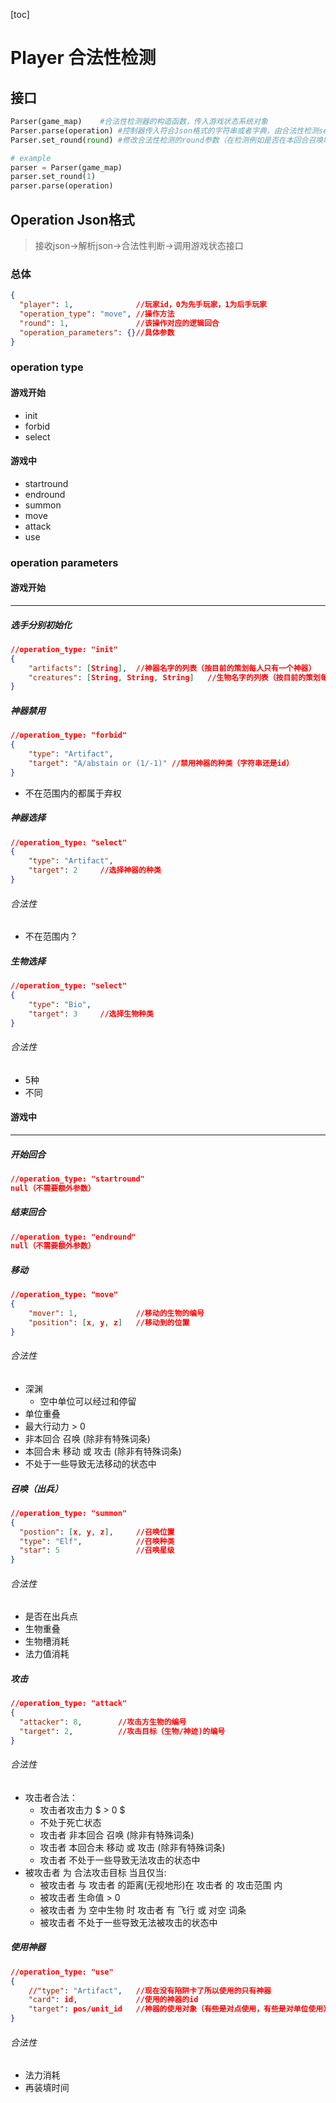 [toc]

# Player 合法性检测

## 接口

```python
Parser(game_map) 	#合法性检测器的构造函数，传入游戏状态系统对象
Parser.parse(operation)	#控制器传入符合Json格式的字符串或者字典，由合法性检测section进行处理
Parser.set_round(round) #修改合法性检测的round参数（在检测例如是否在本回合召唤时有用）

# example
parser = Parser(game_map)
parser.set_round(1)
parser.parse(operation)
```

## Operation Json格式

> 接收json->解析json->合法性判断->调用游戏状态接口

### 总体

```json
{
  "player": 1,				//玩家id，0为先手玩家，1为后手玩家
  "operation_type": "move",	//操作方法
  "round": 1,				//该操作对应的逻辑回合
  "operation_parameters": {}//具体参数
}
```

### operation type

#### 游戏开始

- init
- forbid
- select

#### 游戏中

- startround
- endround
- summon
- move
- attack
- use

### operation parameters

#### 游戏开始

---

##### 选手分别初始化

```json
//operation_type: "init"
{
	"artifacts": [String],	//神器名字的列表（按目前的策划每人只有一个神器）
	"creatures": [String, String, String]	//生物名字的列表（按目前的策划每人三种生物）
}
```

##### 神器禁用

```json
//operation_type: "forbid"
{
    "type": "Artifact",
    "target": "A/abstain or (1/-1)"	//禁用神器的种类（字符串还是id）		 
}
```

- 不在范围内的都属于弃权

##### 神器选择

```json
//operation_type: "select"
{
    "type": "Artifact",
    "target": 2		//选择神器的种类
}
```

###### 合法性

- 不在范围内？

##### 生物选择

```json
//operation_type: "select"
{
	"type": "Bio",
    "target": 3		//选择生物种类
}
```

###### 合法性

- 5种
- 不同



#### 游戏中

---

##### 开始回合

```json
//operation_type: "startround"
null（不需要额外参数）
```

##### 结束回合

```json
//operation_type: "endround"
null（不需要额外参数）
```

##### 移动

```json
//operation_type: "move"
{
    "mover": 1,				//移动的生物的编号
    "position": [x, y, z]	//移动到的位置
}
```

###### 合法性

- 深渊
  - 空中单位可以经过和停留
- 单位重叠
- 最大行动力 > 0
- 非本回合 召唤 (除非有特殊词条)
- 本回合未 移动 或 攻击 (除非有特殊词条)
- 不处于一些导致无法移动的状态中

##### 召唤（出兵）

```json
//operation_type: "summon"
{
  "postion": [x, y, z], 	//召唤位置
  "type": "Elf",	 		//召唤种类
  "star": 5					//召唤星级
}
```

###### 合法性

- 是否在出兵点
- 生物重叠
- 生物槽消耗
- 法力值消耗

##### 攻击

```json
//operation_type: "attack"
{
  "attacker": 8,		//攻击方生物的编号
  "target": 2,			//攻击目标（生物/神迹)的编号
}
```

###### 合法性

- 攻击者合法：
  - 攻击者攻击力 $ > 0 $
  - 不处于死亡状态
  - 攻击者 非本回合 召唤 (除非有特殊词条)
  - 攻击者 本回合未 移动 或 攻击 (除非有特殊词条)
  - 攻击者 不处于一些导致无法攻击的状态中
- 被攻击者 为 合法攻击目标 当且仅当:
  - 被攻击者 与 攻击者 的距离(无视地形)在 攻击者 的 攻击范围 内
  - 被攻击者 生命值 > 0
  - 被攻击者 为 空中生物 时 攻击者 有 飞行 或 对空 词条
  - 被攻击者 不处于一些导致无法被攻击的状态中

##### 使用神器

```json
//operation_type: "use"
{
    //"type": "Artifact", 	//现在没有陷阱卡了所以使用的只有神器
    "card": id,		    	//使用的神器的id
    "target": pos/unit_id	//神器的使用对象（有些是对点使用，有些是对单位使用）
}
```

###### 合法性

- 法力消耗
- 再装填时间
